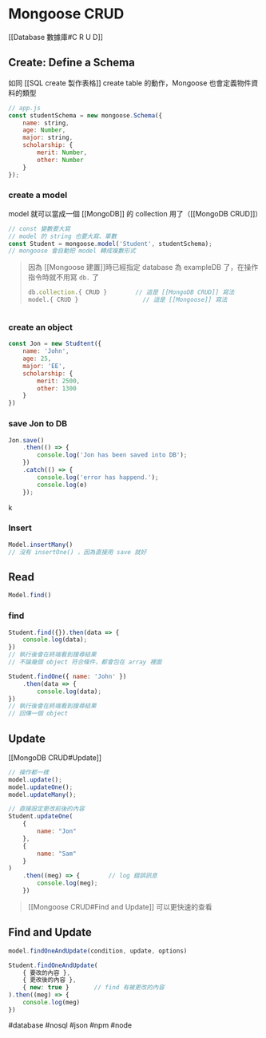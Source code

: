 # Mongoose CRUD
[[Database 數據庫#C R U D]]
## Create: Define a Schema
如同 [[SQL create 製作表格]] create table 的動作，Mongoose 也會定義物件資料的類型
```js
// app.js
const studentSchema = new mongoose.Schema({
	name: string,
	age: Number,
	major: string,
	scholarship: {
		merit: Number,
		other: Number
	}
});
```
### create a model
model 就可以當成一個 [[MongoDB]] 的 collection 用了（[[MongoDB CRUD]]）
```js
// const 變數要大寫
// model 的 string 也要大寫、單數
const Student = mongoose.model('Student', studentSchema);
// mongoose 會自動把 model 轉成複數形式
```
> 因為 [[Mongoose 建置]]時已經指定 database 為 exampleDB 了，在操作指令時就不用寫 `db.` 了
> ```js
> db.collection.{ CRUD }		// 這是 [[MongoDB CRUD]] 寫法
> model.{ CRUD }				  // 這是 [[Mongoose]] 寫法
> ```
```

```
### create an object
```js
const Jon = new Studtent({
	name: 'John',
	age: 25,
	major: 'EE',
	scholarship: {
		merit: 2500,
		other: 1300
	}
})
```
### save Jon to DB
```js
Jon.save()
	.then(() => {
		console.log('Jon has been saved into DB');
	})
	.catch(() => {
		console.log('error has happend.');
		console.log(e)
	});
```
k
### Insert
```js
Model.insertMany()
// 沒有 insertOne() ，因為直接用 save 就好
```
## Read
```js
Model.find()
```
### find
```js
Student.find({}).then(data => {
	console.log(data);
})
// 執行後會在終端看到搜尋結果
// 不論幾個 object 符合條件，都會包在 array 裡面
```
```js
Student.findOne({ name: 'John' })
	.then(data => {
		console.log(data);
})
// 執行後會在終端看到搜尋結果
// 回傳一個 object
```
## Update
[[MongoDB CRUD#Update]]
```js
// 操作都一樣
model.update();
model.updateOne();
model.updateMany();
```
```js
// 直接設定更改前後的內容
Student.updateOne(
	{
		name: "Jon"
	},
	{
		name: "Sam"
	}
)
	.then((meg) => {		// log 錯誤訊息
		console.log(meg);
	})
```
> [[Mongoose CRUD#Find and Update]] 可以更快速的查看
## Find and Update
```js
model.findOneAndUpdate(condition, update, options)
```

```js
Student.findOneAndUpdate(
	{ 要改的內容 },
	{ 更改後的內容 },
	{ new: true }		// find 有被更改的內容
).then((meg) => {
	console.log(meg)
})
```

#database #nosql #json #npm #node